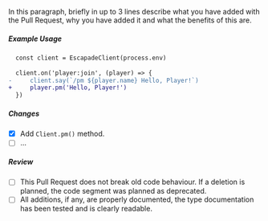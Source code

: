 
In this paragraph, briefly in up to 3 lines describe what you have added with the Pull Request, why you have added it and what the benefits of this are.

##### Example Usage <!-- IF THIS PULL REQUEST DOES NOT INTRODUCE NEW CODE BEHAVIOUR, EXTERNAL OR INTERNAL, REMOVE THIS SECTION -->

```diff
  const client = EscapadeClient(process.env)
  
  client.on('player:join', (player) => {
-     client.say(`/pm ${player.name} Hello, Player!`)
+     player.pm('Hello, Player!')
  })
```

##### Changes <!-- DESCRIBE ALL CHANGES/ MODIFICATIONS STARTING WITH ADD/ REMOVE/ CHANGE. KEEP EVERYTHING SHORT -->

- [x] Add `Client.pm()` method.
- [ ] ...

##### Review <!-- IF THIS PULL REQUEST DOES NOT INTRODUCE NEW CODE BEHAVIOUR, EXTERNAL OR INTERNAL, REMOVE THIS SECTION -->

- [ ] This Pull Request does not break old code behaviour. If a deletion is planned, the code segment was planned as deprecated.
- [ ] All additions, if any, are properly documented, the type documentation has been tested and is clearly readable.
